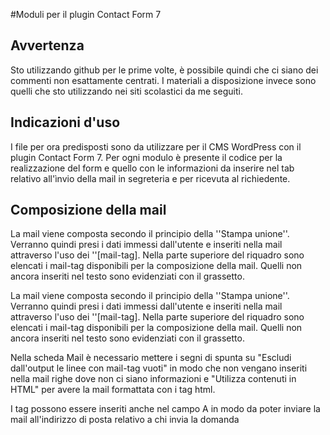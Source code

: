 #Moduli per il plugin Contact Form 7
## Avvertenza

Sto utilizzando github per le prime volte, è possibile quindi che ci siano dei commenti non esattamente centrati. I materiali a disposizione invece sono quelli che sto utilizzando nei siti scolastici da me seguiti.

## Indicazioni d'uso
I file per ora predisposti sono da utilizzare per il CMS WordPress con il plugin Contact Form 7. Per ogni modulo è presente il codice per la realizzazione del form e quello con le informazioni da inserire nel tab relativo all'ìnvio della mail in segreteria e per ricevuta al richiedente.

## Composizione della mail

La mail viene composta secondo il principio della ''Stampa unione''. Verranno quindi presi i dati immessi dall'utente e inseriti nella mail attraverso l'uso dei ''[mail-tag]. Nella parte superiore del riquadro sono elencati i mail-tag disponibili per la composizione della mail. Quelli non ancora inseriti nel testo sono evidenziati con il grassetto.

La mail viene composta secondo il principio della ''Stampa unione''. Verranno quindi presi i dati immessi dall'utente e inseriti nella mail attraverso l'uso dei ''[mail-tag]. Nella parte superiore del riquadro sono elencati i mail-tag disponibili per la composizione della mail. Quelli non ancora inseriti nel testo sono evidenziati con il grassetto.

Nella scheda Mail è necessario mettere i segni di spunta su "Escludi dall'output le linee con mail-tag vuoti" in modo che non vengano inseriti nella mail righe dove non ci siano informazioni e "Utilizza contenuti in HTML" per avere la mail formattata con i tag html.

I tag possono essere inseriti anche nel campo A in modo da poter inviare la mail all'indirizzo di posta relativo a chi invia la domanda
